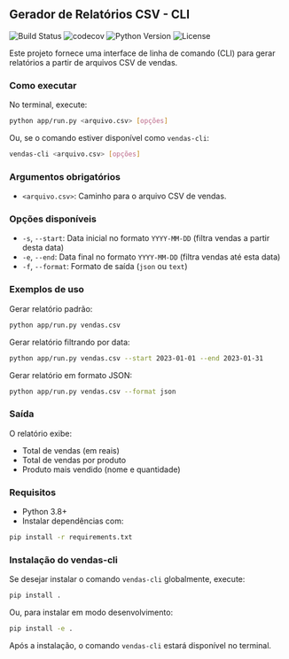 ## Gerador de Relatórios CSV - CLI
![Build Status](https://github.com/cesarfilho/gerador_relatorio/actions/workflows/python-app.yml/badge.svg)
![![codecov](https://codecov.io/gh/cesarfilho/gerador_relatorio/graph/badge.svg?token=DMURX0P8T9)](https://codecov.io/gh/cesarfilho/gerador_relatorio)
![Python Version](https://img.shields.io/badge/python-3.8%2B-blue.svg)
![License](https://img.shields.io/github/license/cesarfilho/gerador_relatorio)

Este projeto fornece uma interface de linha de comando (CLI) para gerar relatórios a partir de arquivos CSV de vendas.

### Como executar

No terminal, execute:

```bash
python app/run.py <arquivo.csv> [opções]
```

Ou, se o comando estiver disponível como `vendas-cli`:

```bash
vendas-cli <arquivo.csv> [opções]
```

### Argumentos obrigatórios
- `<arquivo.csv>`: Caminho para o arquivo CSV de vendas.

### Opções disponíveis
- `-s`, `--start`: Data inicial no formato `YYYY-MM-DD` (filtra vendas a partir desta data)
- `-e`, `--end`: Data final no formato `YYYY-MM-DD` (filtra vendas até esta data)
- `-f`, `--format`: Formato de saída (`json` ou `text`)

### Exemplos de uso

Gerar relatório padrão:
```bash
python app/run.py vendas.csv
```

Gerar relatório filtrando por data:
```bash
python app/run.py vendas.csv --start 2023-01-01 --end 2023-01-31
```

Gerar relatório em formato JSON:
```bash
python app/run.py vendas.csv --format json
```

### Saída
O relatório exibe:
- Total de vendas (em reais)
- Total de vendas por produto
- Produto mais vendido (nome e quantidade)

### Requisitos
- Python 3.8+
- Instalar dependências com:
```bash
pip install -r requirements.txt
```

### Instalação do vendas-cli
Se desejar instalar o comando `vendas-cli` globalmente, execute:

```bash
pip install .
```

Ou, para instalar em modo desenvolvimento:

```bash
pip install -e .
```

Após a instalação, o comando `vendas-cli` estará disponível no terminal.
